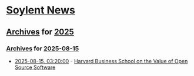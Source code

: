 # [Soylent News](../../../README.md)

## [Archives](../../index.md) for [2025](../index.md)

### [Archives](../../index.md) for [2025-08-15](index.md)

* [2025-08-15, 03:20:00](https://soylentnews.org/article.pl?sid=25/08/13/1621256&from=rss) - [Harvard Business School on the Value of Open Source Software](https://soylentnews.org/article.pl?sid=25/08/13/1621256&from=rss)

